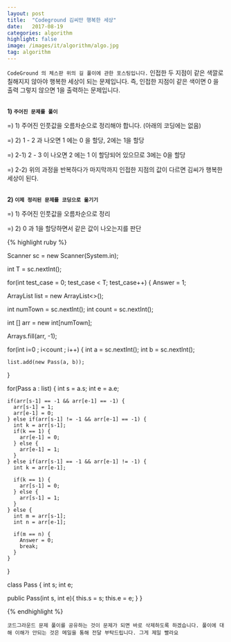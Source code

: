 ```yaml
---
layout: post
title:  "Codeground 김씨만 행복한 세상"
date:   2017-08-19
categories: algorithm
highlight: false
image: /images/it/algorithm/algo.jpg
tag: algorithm
---
```


`CodeGround 의 체스판 위의 길 풀이에 관한 포스팅입니다.` 인접한 두 지점이 같은 색깔로 칠해지지 않아야 행복한 세상이 되는 문제입니다. 즉, 인접한 지점이 같은 색이면 0 을 출력 그렇지 않으면 1을 출력하는 문제입니다.

<br><b>1) `주어진 문제를 풀이`</b><br>
<p>=) 1) 주어진 인풋값을 오름차순으로 정리해야 합니다. (아래의 코딩에는 없음) </p>
<p>=) 2) 1 - 2 과 나오면 1 에는 0 을 할당, 2에는 1을 할당</p>
<p>=) 2-1) 2 - 3 이 나오면 2 에는 1 이 할당되어 있으므로 3에는 0을 할당</p>
<p>=) 2-2) 위의 과정을 반복하다가 마지막까지 인접한 지점의 값이 다르면 김씨가 행복한 세상이 된다.</p>

<br><b>2) `이제 정리된 문제를 코딩으로 옮기기`</b><br>
<p>=) 1) 주어진 인풋값을 오름차순으로 정리 </p>
<p>=) 2) 0 과 1을 할당하면서 같은 값이 나오는지를 판단</p>

{% highlight ruby %}

Scanner sc = new Scanner(System.in);

int T = sc.nextInt();

for(int test_case = 0; test_case < T; test_case++) {
  Answer = 1;

  ArrayList<Pass> list = new ArrayList<>();

  int numTown = sc.nextInt();
  int count = sc.nextInt();

  int [] arr = new int[numTown];

  Arrays.fill(arr, -1);

  for(int i=0 ; i<count ; i++) {
    int a = sc.nextInt();
    int b = sc.nextInt();

    list.add(new Pass(a, b));
  }

  for(Pass a : list) {
    int s = a.s;
    int e = a.e;

    if(arr[s-1] == -1 && arr[e-1] == -1) {
      arr[s-1] = 1;
      arr[e-1] = 0;
    } else if(arr[s-1] != -1 && arr[e-1] == -1) {
      int k = arr[s-1];
      if(k == 1) {
        arr[e-1] = 0;
      } else {
        arr[e-1] = 1;
      }
    } else if(arr[s-1] == -1 && arr[e-1] != -1) {
      int k = arr[e-1];

      if(k == 1) {
        arr[s-1] = 0;
      } else {
        arr[s-1] = 1;
      }
    } else {
      int m = arr[s-1];
      int n = arr[e-1];

      if(m == n) {
        Answer = 0;
        break;
      }
    }
  }

class Pass {
  int s;
  int e;

  public Pass(int s, int e){
    this.s = s;
    this.e = e;
  }
}


{% endhighlight %}

`코드그라운드 문제 풀이를 공유하는 것이 문제가 되면 바로 삭제하도록 하겠습니다. 풀이에 대해 이해가 안되는 것은 메일을 통해 전달 부탁드립니다. 그게 제일 빨라요`
